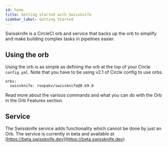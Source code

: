 ```yaml
---
id: home
title: Getting started with Swissknife
sidebar_label: Getting Started
---
```


Swissknife is a CircleCI orb and service that backs up the orb to simplify and make building
complex tasks in pipelines easier.

## Using the orb

Using the orb is as simple as defining the orb at the top of your Circle `config.yml`. Note that
you have to be using v2.1 of Circle config to use orbs.

```
orbs:
  swissknife: roopakv/swissknife@0.69.0
```

Read more about the various commands and what you can do with the Orb in the Orb Features section.

## Service

The Swissknife service adds functionality which cannot be done by just an Orb. The service is
currently in beta and available at [https://beta.swissknife.dev](https://beta.swissknife.dev)
